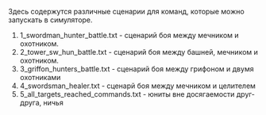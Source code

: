 Здесь содержутся различные сценарии для команд, которые можно запускать в симуляторе.

1) 1_swordman_hunter_battle.txt - сценарий боя между мечником и охотником.
2) 2_tower_sw_hun_battle.txt - сценарий боя между башней, мечником и охотником.
3) 3_griffon_hunters_battle.txt - сценарий боя между грифоном и двумя охотниками
4) 4_swordsman_healer.txt - сценарй боя между мечником и целителем
5) 5_all_targets_reached_commands.txt - юниты вне досягаемости друг-друга, ничья